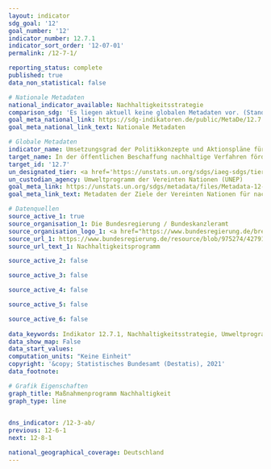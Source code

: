 ```yaml
---
layout: indicator    
sdg_goal: '12'    
goal_number: '12'    
indicator_number: 12.7.1    
indicator_sort_order: '12-07-01'    
permalink: /12-7-1/    

reporting_status: complete    
published: true    
data_non_statistical: false    

# Nationale Metadaten    
national_indicator_available: Nachhaltigkeitsstrategie    
comparison_sdg: 'Es liegen aktuell keine globalen Metadaten vor. (Stand: 08/2020)'    
goal_meta_national_link: https://sdg-indikatoren.de/public/MetaDe/12.7.1.pdf    
goal_meta_national_link_text: Nationale Metadaten    

# Globale Metadaten    
indicator_name: Umsetzungsgrad der Politikkonzepte und Aktionspläne für eine nachhaltige öffentliche Beschaffung    
target_name: In der öffentlichen Beschaffung nachhaltige Verfahren fördern, im Einklang mit den nationalen Politiken und Prioritäten    
target_id: '12.7'    
un_designated_tier: <a href='https://unstats.un.org/sdgs/iaeg-sdgs/tier-classification/' title='Klicken Sie hier um weitere Informationen zur UN-Tier-Klassifikation zu erhalten.'>Tier II</a>    
un_custodian_agency: Umweltprogramm der Vereinten Nationen (UNEP)    
goal_meta_link: https://unstats.un.org/sdgs/metadata/files/Metadata-12-07-01.pdf    
goal_meta_link_text: Metadaten der Ziele der Vereinten Nationen für nachhaltige Entwicklung    

# Datenquellen
source_active_1: true
source_organisation_1: Die Bundesregierung / Bundeskanzleramt
source_organisation_logo_1: <a href="https://www.bundesregierung.de/breg-de"><img src="https://g205sdgs.github.io/sdg-indicators/public/OrgImgDe/bundesregierung.png" alt="Logo bundesregierung" style="height:60px; width:148px"/></a>
source_url_1: https://www.bundesregierung.de/resource/blob/975274/427916/40877d512464640003cd9f82c6dc2067/2015-04-30-massnahmenprogramm-nachhaltigkeit-data.pdf?download=1
source_url_text_1: Nachhaltigkeitsprogramm

source_active_2: false

source_active_3: false

source_active_4: false

source_active_5: false

source_active_6: false
    
data_keywords: Indikator 12.7.1, Nachhaltigkeitsstrategie, Umweltprogramm der Vereinten Nationen (UNEP)    
data_show_map: False    
data_start_values:     
computation_units: "Keine Einheit"    
copyright: '&copy; Statistisches Bundesamt (Destatis), 2021'    
data_footnote:     

# Grafik Eigenschaften    
graph_title: Maßnahmenprogramm Nachhaltigkeit    
graph_type: line    
    

dns_indicator: /12-3-ab/
previous: 12-6-1    
next: 12-8-1    

national_geographical_coverage: Deutschland    
---
```


<span></span>